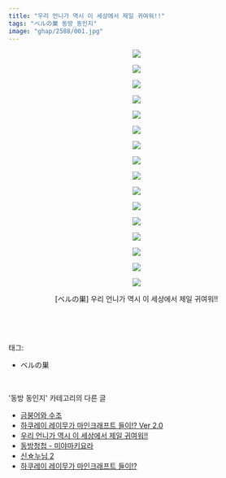 ```yaml
---
title: "우리 언니가 역시 이 세상에서 제일 귀여워!!"
tags: "ベルの巣 동방_동인지"
image: "ghap/2588/001.jpg"
---
```

<div class="article">
<p style="text-align: center; clear: none; float: none;"><img src="{{ site.nasurl }}/ghap/2588/001.jpg"/></p>
<p style="text-align: center; clear: none; float: none;"><img src="{{ site.nasurl }}/ghap/2588/002.jpg"/></p>
<p style="text-align: center; clear: none; float: none;"><img src="{{ site.nasurl }}/ghap/2588/003.jpg"/></p>
<p style="text-align: center; clear: none; float: none;"><img src="{{ site.nasurl }}/ghap/2588/004.jpg"/></p>
<p style="text-align: center; clear: none; float: none;"><img src="{{ site.nasurl }}/ghap/2588/005.jpg"/></p>
<p style="text-align: center; clear: none; float: none;"><img src="{{ site.nasurl }}/ghap/2588/006.jpg"/></p>
<p style="text-align: center; clear: none; float: none;"><img src="{{ site.nasurl }}/ghap/2588/007.jpg"/></p>
<p style="text-align: center; clear: none; float: none;"><img src="{{ site.nasurl }}/ghap/2588/008.jpg"/></p>
<p style="text-align: center; clear: none; float: none;"><img src="{{ site.nasurl }}/ghap/2588/009.jpg"/></p>
<p style="text-align: center; clear: none; float: none;"><img src="{{ site.nasurl }}/ghap/2588/010.jpg"/></p>
<p style="text-align: center; clear: none; float: none;"><img src="{{ site.nasurl }}/ghap/2588/011.jpg"/></p>
<p style="text-align: center; clear: none; float: none;"><img src="{{ site.nasurl }}/ghap/2588/012.jpg"/></p>
<p style="text-align: center; clear: none; float: none;"><img src="{{ site.nasurl }}/ghap/2588/013.jpg"/></p>
<p style="text-align: center; clear: none; float: none;"><img src="{{ site.nasurl }}/ghap/2588/014.jpg"/></p>
<p style="text-align: center; clear: none; float: none;"><img src="{{ site.nasurl }}/ghap/2588/015.jpg"/></p>
<p style="text-align: center; clear: none; float: none;"><img src="{{ site.nasurl }}/ghap/2588/016.jpg"/></p>
<p style="text-align: center; clear: none; float: none;">[ベルの巣] 우리 언니가 역시 이 세상에서 제일 귀여워!!</p>
<p><br/></p>
</div><br/>
<div class="tagTrail">
<p>태그: </p>
<ul>
<li>ベルの巣</li>
</ul>
</div><br/>
<div class="another">
<p>'동방 동인지' 카테고리의 다른 글</p>
<ul>
<li><a href="/2016-10-15-ghap_2590">금붕어와 수조</a></li>
<li><a href="/2016-10-15-ghap_2589">하쿠레이 레이무가 마인크래프트 들이!? Ver 2.0</a></li>
<li><a href="/2016-10-14-ghap_2588">우리 언니가 역시 이 세상에서 제일 귀여워!!</a></li>
<li><a href="/2016-10-14-ghap_2587">동방청첩 - 미야마키요라</a></li>
<li><a href="/2016-10-14-ghap_2586">신☆누님 2</a></li>
<li><a href="/2016-10-14-ghap_2585">하쿠레이 레이무가 마인크래프트 들이!?</a></li>
</ul>
</div><br/>
<div class="cb_module cb_fluid">
<div class="cb_wrt cb_profile">
</div><!-- commentList close -->
</div><br/>

